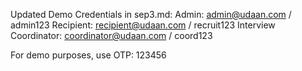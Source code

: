 Updated Demo Credentials in sep3.md:
Admin: admin@udaan.com / admin123
Recipient: recipient@udaan.com / recruit123
Interview Coordinator: coordinator@udaan.com / coord123

For demo purposes, use OTP: 123456